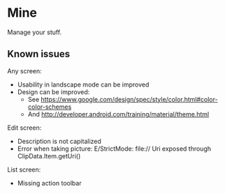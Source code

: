 # Mine

Manage your stuff.

## Known issues

Any screen:

- Usability in landscape mode can be improved
- Design can be improved:
    - See https://www.google.com/design/spec/style/color.html#color-color-schemes
    - And http://developer.android.com/training/material/theme.html

Edit screen:

- Description is not capitalized
- Error when taking picture: E/StrictMode: file:// Uri exposed through ClipData.Item.getUri()

List screen:

- Missing action toolbar
